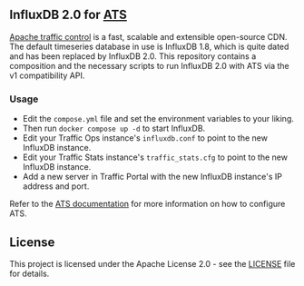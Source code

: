 ## InfluxDB 2.0 for [ATS]

[Apache traffic control][ATS] is a fast, scalable and extensible open-source CDN.
The default timeseries database in use is InfluxDB 1.8, which is quite dated and has been replaced by InfluxDB 2.0.
This repository contains a composition and the necessary scripts to run InfluxDB 2.0 with ATS via the v1 compatibility API.

### Usage
- Edit the `compose.yml` file and set the environment variables to your liking.
- Then run `docker compose up -d` to start InfluxDB.
- Edit your Traffic Ops instance's `influxdb.conf` to point to the new InfluxDB instance.
- Edit your Traffic Stats instance's `traffic_stats.cfg` to point to the new InfluxDB instance.
- Add a new server in Traffic Portal with the new InfluxDB instance's IP address and port.

Refer to the [ATS documentation] for more information on how to configure ATS.

[ATS]: https://github.com/apache/trafficcontrol
[ATS documentation]: https://traffic-control-cdn.readthedocs.io/en/latest/

## License
This project is licensed under the Apache License 2.0 - see the [LICENSE](LICENSE) file for details.
